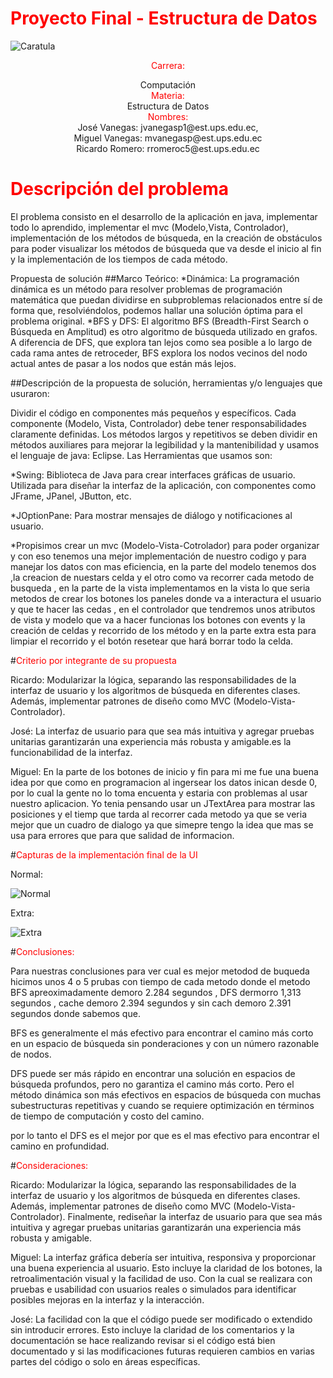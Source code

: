 # <span style="color: red;">Proyecto Final - Estructura de Datos</span>
![Caratula](https://drive.google.com/uc?id=1vktiEFvA6a9KMZhUFFxx8SAPHqPdbCZl)


<div style="text-align: center;">

<span style="color: red;">Carrera: </span>
</div>

<div style="text-align: center;">
 Computación
 </div>

<div style="text-align: center;">
<span style="color: red;">Materia: </span>
</div> 

<div style="text-align: center;">
Estructura de Datos
</div>

<div style="text-align: center;">
<span style="color: red;">Nombres: </span> 
</div>

<div style="text-align: center;">
José Vanegas:
		jvanegasp1@est.ups.edu.ec,
		</div>

<div style="text-align: center;">
Miguel Vanegas:  
mvanegasp@est.ups.edu.ec
		</div>
		
<div style="text-align: center;">
Ricardo Romero:
rromeroc5@est.ups.edu.ec
		</div>





# <span style="color: red;">Descripción del problema</span>

El problema consisto en el desarrollo de la aplicación en java, implementar todo lo aprendido, implementar el mvc (Modelo,Vista, Controlador), implementación de los métodos de búsqueda, en la creación de obstáculos para poder visualizar los métodos de búsqueda que va desde el inicio al fin  y la implementación de los tiempos de cada método.

Propuesta de solución
##Marco Teórico: 
*Dinámica:
La programación dinámica es un método para resolver problemas de programación matemática que puedan dividirse en subproblemas relacionados entre sí de forma que, resolviéndolos, podemos hallar una solución óptima para el problema original.
*BFS y  DFS: 
El algoritmo BFS (Breadth-First Search o Búsqueda en Amplitud) es otro algoritmo de búsqueda utilizado en grafos. A diferencia de DFS, que explora tan lejos como sea posible a lo largo de cada rama antes de retroceder, BFS explora los nodos vecinos del nodo actual antes de pasar a los nodos que están más lejos.

##Descripción de la propuesta de solución, herramientas y/o lenguajes que usuraron:

Dividir el código en componentes más pequeños y específicos. Cada componente (Modelo, Vista, Controlador) debe tener responsabilidades claramente definidas. Los métodos largos y repetitivos se deben dividir en métodos auxiliares para mejorar la legibilidad y la mantenibilidad y usamos el lenguaje de java: Eclipse.
Las Herramientas que usamos son:

*Swing: Biblioteca de Java para crear interfaces gráficas de usuario. Utilizada para diseñar la interfaz de la aplicación, con componentes como JFrame, JPanel, JButton, etc.

*JOptionPane: Para mostrar mensajes de diálogo y notificaciones al usuario.

*Propisimos crear un mvc (Modelo-Vista-Cotrolador) para poder organizar y con eso tenemos una mejor implementación de nuestro codigo y para manejar los datos con mas eficiencia, en la parte del modelo tenemos dos ,la creacion de nuestars celda y el otro como va recorrer cada metodo de busqueda , en la parte de la vista implementamos en la vista lo que seria metodos de crear los botones los paneles donde va a interactura el usuario y  que te hacer las cedas , en el controlador 
que tendremos unos atributos de vista y modelo que va a hacer funcionas los botones con events y la creación de celdas y recorrido de los método y en la parte extra esta para limpiar el recorrido y el botón resetear que hará borrar todo la celda.


#<span style="color: red;">Criterio por integrante de su propuesta </span>

Ricardo: Modularizar la lógica, separando las responsabilidades de la interfaz de usuario y los algoritmos de búsqueda en diferentes clases. Además, implementar patrones de diseño como MVC (Modelo-Vista-Controlador).

José: La interfaz de usuario para que sea más intuitiva y agregar pruebas unitarias garantizarán una experiencia más robusta y amigable.es la funcionabilidad de la interfaz.

Miguel: En la parte de los botones de inicio y fin para mi me fue una buena idea por que como en programacion al ingersear los datos inican desde 0, por lo cual la gente no lo toma encuenta y estaria con problemas al usar nuestro aplicacion. Yo tenia pensando usar un JTextArea para mostrar las posiciones y el tiemp que tarda al recorrer cada metodo ya que se veria mejor que un cuadro de dialogo ya que simepre tengo la idea que mas se usa para errores que para que salidad de informacion.

#<span style="color: red;">Capturas de la implementación final de la UI </span>

Normal:

![Normal](C:\Users/DELL\Downloads\Norma.png.jpeg)

Extra:

![Extra](C:\Users\DELL\Downloads\extra.png.jpeg)


#<span style="color: red;">Conclusiones:</span>

Para nuestras conclusiones para ver cual es mejor metodod de buqueda hicimos unos 4 o 5 prubas con tiempo de cada metodo donde el metodo BFS apreoximadamente demoro 2.284 segundos , DFS dermorro 1,313 segundos , cache demoro 2.394 segundos y sin cach demoro 2.391 segundos donde sabemos que.

BFS es generalmente el más efectivo para encontrar el camino más corto en un espacio de búsqueda sin ponderaciones y con un número razonable de nodos.

DFS puede ser más rápido en encontrar una solución en espacios de búsqueda profundos, pero no garantiza el camino más corto.
Pero el método dinámica son más efectivos en espacios de búsqueda con muchas subestructuras repetitivas y cuando se requiere optimización en términos de tiempo de computación y costo del camino.

por lo tanto el DFS es el mejor por que  es el mas efectivo para encontrar el camino en profundidad.

#<span style="color: red;">Consideraciones:</span>

Ricardo: Modularizar la lógica, separando las responsabilidades de la interfaz de usuario y los algoritmos de búsqueda en diferentes clases. Además, implementar patrones de diseño como MVC (Modelo-Vista-Controlador). Finalmente, rediseñar la interfaz de usuario para que sea más intuitiva y agregar pruebas unitarias garantizarán una experiencia más robusta y amigable.

Miguel: La interfaz gráfica debería ser intuitiva, responsiva y proporcionar una buena experiencia al usuario. Esto incluye la claridad de los botones, la retroalimentación visual y la facilidad de uso. Con la cual se realizara con pruebas e usabilidad con usuarios reales o simulados para identificar posibles mejoras en la interfaz y la interacción.

José: La facilidad con la que el código puede ser modificado o extendido sin introducir errores. Esto incluye la claridad de los comentarios y la documentación se hace realizando revisar si el código está bien documentado y si las modificaciones futuras requieren cambios en varias partes del código o solo en áreas específicas.

